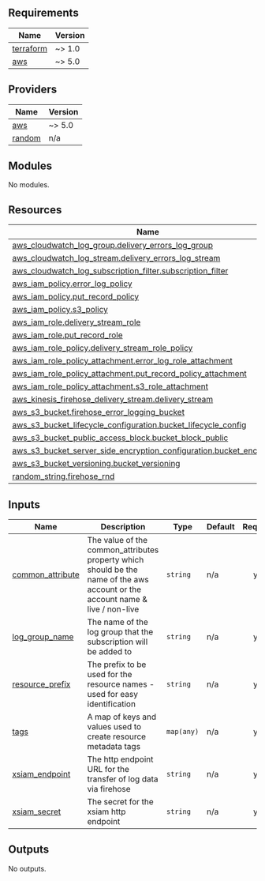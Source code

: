 <!-- BEGIN_TF_DOCS -->
## Requirements

| Name | Version |
|------|---------|
| <a name="requirement_terraform"></a> [terraform](#requirement\_terraform) | ~> 1.0 |
| <a name="requirement_aws"></a> [aws](#requirement\_aws) | ~> 5.0 |

## Providers

| Name | Version |
|------|---------|
| <a name="provider_aws"></a> [aws](#provider\_aws) | ~> 5.0 |
| <a name="provider_random"></a> [random](#provider\_random) | n/a |

## Modules

No modules.

## Resources

| Name | Type |
|------|------|
| [aws_cloudwatch_log_group.delivery_errors_log_group](https://registry.terraform.io/providers/hashicorp/aws/latest/docs/resources/cloudwatch_log_group) | resource |
| [aws_cloudwatch_log_stream.delivery_errors_log_stream](https://registry.terraform.io/providers/hashicorp/aws/latest/docs/resources/cloudwatch_log_stream) | resource |
| [aws_cloudwatch_log_subscription_filter.subscription_filter](https://registry.terraform.io/providers/hashicorp/aws/latest/docs/resources/cloudwatch_log_subscription_filter) | resource |
| [aws_iam_policy.error_log_policy](https://registry.terraform.io/providers/hashicorp/aws/latest/docs/resources/iam_policy) | resource |
| [aws_iam_policy.put_record_policy](https://registry.terraform.io/providers/hashicorp/aws/latest/docs/resources/iam_policy) | resource |
| [aws_iam_policy.s3_policy](https://registry.terraform.io/providers/hashicorp/aws/latest/docs/resources/iam_policy) | resource |
| [aws_iam_role.delivery_stream_role](https://registry.terraform.io/providers/hashicorp/aws/latest/docs/resources/iam_role) | resource |
| [aws_iam_role.put_record_role](https://registry.terraform.io/providers/hashicorp/aws/latest/docs/resources/iam_role) | resource |
| [aws_iam_role_policy.delivery_stream_role_policy](https://registry.terraform.io/providers/hashicorp/aws/latest/docs/resources/iam_role_policy) | resource |
| [aws_iam_role_policy_attachment.error_log_role_attachment](https://registry.terraform.io/providers/hashicorp/aws/latest/docs/resources/iam_role_policy_attachment) | resource |
| [aws_iam_role_policy_attachment.put_record_policy_attachment](https://registry.terraform.io/providers/hashicorp/aws/latest/docs/resources/iam_role_policy_attachment) | resource |
| [aws_iam_role_policy_attachment.s3_role_attachment](https://registry.terraform.io/providers/hashicorp/aws/latest/docs/resources/iam_role_policy_attachment) | resource |
| [aws_kinesis_firehose_delivery_stream.delivery_stream](https://registry.terraform.io/providers/hashicorp/aws/latest/docs/resources/kinesis_firehose_delivery_stream) | resource |
| [aws_s3_bucket.firehose_error_logging_bucket](https://registry.terraform.io/providers/hashicorp/aws/latest/docs/resources/s3_bucket) | resource |
| [aws_s3_bucket_lifecycle_configuration.bucket_lifecycle_config](https://registry.terraform.io/providers/hashicorp/aws/latest/docs/resources/s3_bucket_lifecycle_configuration) | resource |
| [aws_s3_bucket_public_access_block.bucket_block_public](https://registry.terraform.io/providers/hashicorp/aws/latest/docs/resources/s3_bucket_public_access_block) | resource |
| [aws_s3_bucket_server_side_encryption_configuration.bucket_encryption](https://registry.terraform.io/providers/hashicorp/aws/latest/docs/resources/s3_bucket_server_side_encryption_configuration) | resource |
| [aws_s3_bucket_versioning.bucket_versioning](https://registry.terraform.io/providers/hashicorp/aws/latest/docs/resources/s3_bucket_versioning) | resource |
| [random_string.firehose_rnd](https://registry.terraform.io/providers/hashicorp/random/latest/docs/resources/string) | resource |

## Inputs

| Name | Description | Type | Default | Required |
|------|-------------|------|---------|:--------:|
| <a name="input_common_attribute"></a> [common\_attribute](#input\_common\_attribute) | The value of the common\_attributes property which should be the name of the aws account or the account name & live / non-live | `string` | n/a | yes |
| <a name="input_log_group_name"></a> [log\_group\_name](#input\_log\_group\_name) | The name of the log group that the subscription will be added to | `string` | n/a | yes |
| <a name="input_resource_prefix"></a> [resource\_prefix](#input\_resource\_prefix) | The prefix to be used for the resource names - used for easy identification | `string` | n/a | yes |
| <a name="input_tags"></a> [tags](#input\_tags) | A map of keys and values used to create resource metadata tags | `map(any)` | n/a | yes |
| <a name="input_xsiam_endpoint"></a> [xsiam\_endpoint](#input\_xsiam\_endpoint) | The http endpoint URL for the transfer of log data via firehose | `string` | n/a | yes |
| <a name="input_xsiam_secret"></a> [xsiam\_secret](#input\_xsiam\_secret) | The secret for the xsiam http endpoint | `string` | n/a | yes |

## Outputs

No outputs.
<!-- END_TF_DOCS -->